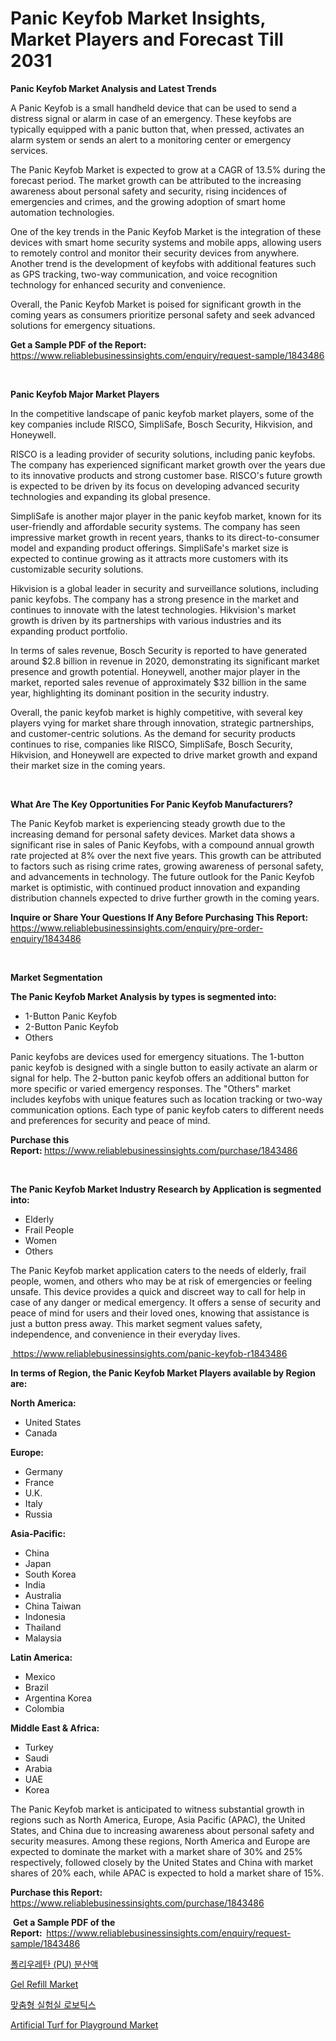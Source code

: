 <p><h1>Panic Keyfob Market Insights, Market Players and Forecast Till 2031</h1></p><p><strong>Panic Keyfob Market Analysis and Latest Trends</strong></p>
<p><p>A Panic Keyfob is a small handheld device that can be used to send a distress signal or alarm in case of an emergency. These keyfobs are typically equipped with a panic button that, when pressed, activates an alarm system or sends an alert to a monitoring center or emergency services.</p><p>The Panic Keyfob Market is expected to grow at a CAGR of 13.5% during the forecast period. The market growth can be attributed to the increasing awareness about personal safety and security, rising incidences of emergencies and crimes, and the growing adoption of smart home automation technologies. </p><p>One of the key trends in the Panic Keyfob Market is the integration of these devices with smart home security systems and mobile apps, allowing users to remotely control and monitor their security devices from anywhere. Another trend is the development of keyfobs with additional features such as GPS tracking, two-way communication, and voice recognition technology for enhanced security and convenience.</p><p>Overall, the Panic Keyfob Market is poised for significant growth in the coming years as consumers prioritize personal safety and seek advanced solutions for emergency situations.</p></p>
<p><strong>Get a Sample PDF of the Report:&nbsp;</strong> <a href="https://www.reliablebusinessinsights.com/enquiry/request-sample/1843486">https://www.reliablebusinessinsights.com/enquiry/request-sample/1843486</a></p>
<p>&nbsp;</p>
<p><strong>Panic Keyfob Major Market Players</strong></p>
<p><p>In the competitive landscape of panic keyfob market players, some of the key companies include RISCO, SimpliSafe, Bosch Security, Hikvision, and Honeywell.</p><p>RISCO is a leading provider of security solutions, including panic keyfobs. The company has experienced significant market growth over the years due to its innovative products and strong customer base. RISCO's future growth is expected to be driven by its focus on developing advanced security technologies and expanding its global presence.</p><p>SimpliSafe is another major player in the panic keyfob market, known for its user-friendly and affordable security systems. The company has seen impressive market growth in recent years, thanks to its direct-to-consumer model and expanding product offerings. SimpliSafe's market size is expected to continue growing as it attracts more customers with its customizable security solutions.</p><p>Hikvision is a global leader in security and surveillance solutions, including panic keyfobs. The company has a strong presence in the market and continues to innovate with the latest technologies. Hikvision's market growth is driven by its partnerships with various industries and its expanding product portfolio.</p><p>In terms of sales revenue, Bosch Security is reported to have generated around $2.8 billion in revenue in 2020, demonstrating its significant market presence and growth potential. Honeywell, another major player in the market, reported sales revenue of approximately $32 billion in the same year, highlighting its dominant position in the security industry.</p><p>Overall, the panic keyfob market is highly competitive, with several key players vying for market share through innovation, strategic partnerships, and customer-centric solutions. As the demand for security products continues to rise, companies like RISCO, SimpliSafe, Bosch Security, Hikvision, and Honeywell are expected to drive market growth and expand their market size in the coming years.</p></p>
<p>&nbsp;</p>
<p><strong>What Are The Key Opportunities For Panic Keyfob Manufacturers?</strong></p>
<p><p>The Panic Keyfob market is experiencing steady growth due to the increasing demand for personal safety devices. Market data shows a significant rise in sales of Panic Keyfobs, with a compound annual growth rate projected at 8% over the next five years. This growth can be attributed to factors such as rising crime rates, growing awareness of personal safety, and advancements in technology. The future outlook for the Panic Keyfob market is optimistic, with continued product innovation and expanding distribution channels expected to drive further growth in the coming years.</p></p>
<p><strong>Inquire or Share Your Questions If Any Before Purchasing This Report:</strong> <a href="https://www.reliablebusinessinsights.com/enquiry/pre-order-enquiry/1843486">https://www.reliablebusinessinsights.com/enquiry/pre-order-enquiry/1843486</a></p>
<p>&nbsp;</p>
<p><strong>Market Segmentation</strong></p>
<p><strong>The Panic Keyfob Market Analysis by types is segmented into:</strong></p>
<p><ul><li>1-Button Panic Keyfob</li><li>2-Button Panic Keyfob</li><li>Others</li></ul></p>
<p><p>Panic keyfobs are devices used for emergency situations. The 1-button panic keyfob is designed with a single button to easily activate an alarm or signal for help. The 2-button panic keyfob offers an additional button for more specific or varied emergency responses. The "Others" market includes keyfobs with unique features such as location tracking or two-way communication options. Each type of panic keyfob caters to different needs and preferences for security and peace of mind.</p></p>
<p><strong>Purchase this Report:&nbsp;</strong><a href="https://www.reliablebusinessinsights.com/purchase/1843486">https://www.reliablebusinessinsights.com/purchase/1843486</a></p>
<p>&nbsp;</p>
<p><strong>The Panic Keyfob Market Industry Research by Application is segmented into:</strong></p>
<p><ul><li>Elderly</li><li>Frail People</li><li>Women</li><li>Others</li></ul></p>
<p><p>The Panic Keyfob market application caters to the needs of elderly, frail people, women, and others who may be at risk of emergencies or feeling unsafe. This device provides a quick and discreet way to call for help in case of any danger or medical emergency. It offers a sense of security and peace of mind for users and their loved ones, knowing that assistance is just a button press away. This market segment values safety, independence, and convenience in their everyday lives.</p></p>
<p><a href="https://www.reliablebusinessinsights.com/panic-keyfob-r1843486">&nbsp;https://www.reliablebusinessinsights.com/panic-keyfob-r1843486</a></p>
<p><strong>In terms of Region, the Panic Keyfob Market Players available by Region are:</strong></p>
<p>
    <p> <strong> North America: </strong>
        <ul>
            <li>United States</li>
            <li>Canada</li>
        </ul>
        </p> 
    <p> <strong> Europe: </strong>
        <ul>
            <li>Germany</li>
            <li>France</li>
            <li>U.K.</li>
            <li>Italy</li>
            <li>Russia</li>
        </ul>
        </p> 
    <p> <strong> Asia-Pacific: </strong>
        <ul>
            <li>China</li>
            <li>Japan</li>
            <li>South Korea</li>
            <li>India</li>
            <li>Australia</li>
            <li>China Taiwan</li>
            <li>Indonesia</li>
            <li>Thailand</li>
            <li>Malaysia</li>
        </ul>
        </p> 
    <p> <strong> Latin America: </strong>
        <ul>
            <li>Mexico</li>
            <li>Brazil</li>
            <li>Argentina Korea</li>
            <li>Colombia</li>
        </ul>
        </p> 
    <p> <strong> Middle East & Africa: </strong>
        <ul>
            <li>Turkey</li>
            <li>Saudi</li>
            <li>Arabia</li>
            <li>UAE</li>
            <li>Korea</li>
        </ul>
    </p>
    </p>
<p><p>The Panic Keyfob market is anticipated to witness substantial growth in regions such as North America, Europe, Asia Pacific (APAC), the United States, and China due to increasing awareness about personal safety and security measures. Among these regions, North America and Europe are expected to dominate the market with a market share of 30% and 25% respectively, followed closely by the United States and China with market shares of 20% each, while APAC is expected to hold a market share of 15%.</p></p>
<p><strong>Purchase this Report: </strong><a href="https://www.reliablebusinessinsights.com/purchase/1843486">https://www.reliablebusinessinsights.com/purchase/1843486</a></p>
<p>&nbsp;<strong>Get a Sample PDF of the Report:&nbsp;&nbsp;</strong><a href="https://www.reliablebusinessinsights.com/enquiry/request-sample/1843486">https://www.reliablebusinessinsights.com/enquiry/request-sample/1843486</a></p>
<p><strong></strong></p>
<p><p><a href="https://github.com/vdhdwjyp90142/Market-Research-Report-List-2/blob/main/4162153153795.md">폴리우레탄 (PU) 분산액</a></p><p><a href="https://github.com/zmnbyevx75/Market-Research-Report-List-1/blob/main/gel-refill-market.md">Gel Refill Market</a></p><p><a href="https://github.com/OwenHamiytll568745/Market-Research-Report-List-2/blob/main/6692077153796.md">맞춤형 실험실 로보틱스</a></p><p><a href="https://github.com/kmatchooka/Market-Research-Report-List-1/blob/main/artificial-turf-for-playground-market.md">Artificial Turf for Playground Market</a></p></p>